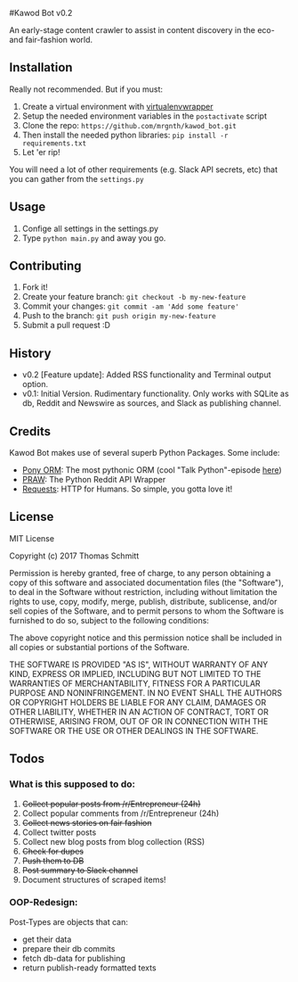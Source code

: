 #Kawod Bot v0.2

An early-stage content crawler to assist in content discovery in the eco- and fair-fashion world.

## Installation

Really not recommended. But if you must:

1. Create a virtual environment with [virtualenvwrapper](https://virtualenvwrapper.readthedocs.io/)
2. Setup the needed environment variables in the `postactivate` script
3. Clone the repo: `https://github.com/mrgnth/kawod_bot.git`
4. Then install the needed python libraries: `pip install -r requirements.txt`
5. Let 'er rip!

You will need a lot of other requirements (e.g. Slack API secrets, etc) that you can gather from the `settings.py`

## Usage

1. Confige all settings in the settings.py
2. Type `python main.py` and away you go.


## Contributing

1. Fork it!
2. Create your feature branch: `git checkout -b my-new-feature`
3. Commit your changes: `git commit -am 'Add some feature'`
4. Push to the branch: `git push origin my-new-feature`
5. Submit a pull request :D

## History

* v0.2 [Feature update]: Added RSS functionality and Terminal output option.
* v0.1: Initial Version. Rudimentary functionality. Only works with SQLite as db, Reddit and Newswire as sources, and Slack as publishing channel.

## Credits

Kawod Bot makes use of several superb Python Packages. Some include:
* [Pony ORM](https://ponyorm.com/): The most pythonic ORM (cool "Talk Python"-episode [here](https://talkpython.fm/episodes/show/87/ponyorm-the-most-pythonic-orm-yet))
* [PRAW](https://praw.readthedocs.io/): The Python Reddit API Wrapper
* [Requests](http://python-requests.org/): HTTP for Humans. So simple, you gotta love it!

## License

MIT License

Copyright (c) 2017 Thomas Schmitt

Permission is hereby granted, free of charge, to any person obtaining a copy
of this software and associated documentation files (the "Software"), to deal
in the Software without restriction, including without limitation the rights
to use, copy, modify, merge, publish, distribute, sublicense, and/or sell
copies of the Software, and to permit persons to whom the Software is
furnished to do so, subject to the following conditions:

The above copyright notice and this permission notice shall be included in all
copies or substantial portions of the Software.

THE SOFTWARE IS PROVIDED "AS IS", WITHOUT WARRANTY OF ANY KIND, EXPRESS OR
IMPLIED, INCLUDING BUT NOT LIMITED TO THE WARRANTIES OF MERCHANTABILITY,
FITNESS FOR A PARTICULAR PURPOSE AND NONINFRINGEMENT. IN NO EVENT SHALL THE
AUTHORS OR COPYRIGHT HOLDERS BE LIABLE FOR ANY CLAIM, DAMAGES OR OTHER
LIABILITY, WHETHER IN AN ACTION OF CONTRACT, TORT OR OTHERWISE, ARISING FROM,
OUT OF OR IN CONNECTION WITH THE SOFTWARE OR THE USE OR OTHER DEALINGS IN THE
SOFTWARE.


## Todos

### What is this supposed to do:

1. ~~Collect popular posts from /r/Entrepreneur (24h)~~
2. Collect popular comments from /r/Entrepreneur (24h)
3. ~~Collect news stories on fair fashion~~
4. Collect twitter posts
5. Collect new blog posts from blog collection (RSS)
6. ~~Check for dupes~~
7. ~~Push them to DB~~
8. ~~Post summary to Slack channel~~
9. Document structures of scraped items!

### OOP-Redesign:

Post-Types are objects that can:

- get their data
- prepare their db commits
- fetch db-data for publishing
- return publish-ready formatted texts

